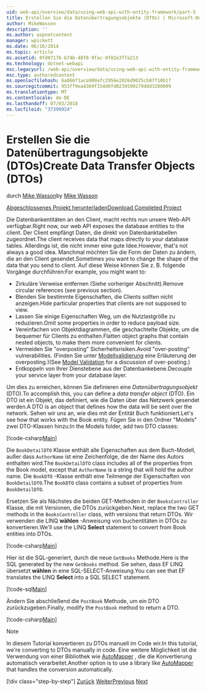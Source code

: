 ```yaml
---
uid: web-api/overview/data/using-web-api-with-entity-framework/part-5
title: Erstellen Sie die Datenübertragungsobjekte (DTOs) | Microsoft-Dokumentation
author: MikeWasson
description: ''
ms.author: aspnetcontent
manager: wpickett
ms.date: 06/16/2014
ms.topic: article
ms.assetid: 0fd07176-b74b-48f0-9fac-0f02e3ffa213
ms.technology: dotnet-webapi
msc.legacyurl: /web-api/overview/data/using-web-api-with-entity-framework/part-5
msc.type: authoredcontent
ms.openlocfilehash: 6a066f1aca909afc2956e2026d9025cb87f10b1f
ms.sourcegitcommit: 953ff9ea4369f154d6fd0239599279ddd3280009
ms.translationtype: MT
ms.contentlocale: de-DE
ms.lasthandoff: 07/03/2018
ms.locfileid: "37399924"
---
```

<a name="create-data-transfer-objects-dtos"></a><span data-ttu-id="5b3cb-102">Erstellen Sie die Datenübertragungsobjekte (DTOs)</span><span class="sxs-lookup"><span data-stu-id="5b3cb-102">Create Data Transfer Objects (DTOs)</span></span>
====================
<span data-ttu-id="5b3cb-103">durch [Mike Wasson](https://github.com/MikeWasson)</span><span class="sxs-lookup"><span data-stu-id="5b3cb-103">by [Mike Wasson](https://github.com/MikeWasson)</span></span>

[<span data-ttu-id="5b3cb-104">Abgeschlossenes Projekt herunterladen</span><span class="sxs-lookup"><span data-stu-id="5b3cb-104">Download Completed Project</span></span>](https://github.com/MikeWasson/BookService)

<span data-ttu-id="5b3cb-105">Die Datenbankentitäten an den Client, macht rechts nun unsere Web-API verfügbar.</span><span class="sxs-lookup"><span data-stu-id="5b3cb-105">Right now, our web API exposes the database entities to the client.</span></span> <span data-ttu-id="5b3cb-106">Der Client empfängt Daten, die direkt von Datenbanktabellen zugeordnet.</span><span class="sxs-lookup"><span data-stu-id="5b3cb-106">The client receives data that maps directly to your database tables.</span></span> <span data-ttu-id="5b3cb-107">Allerdings ist, die nicht immer eine gute Idee.</span><span class="sxs-lookup"><span data-stu-id="5b3cb-107">However, that's not always a good idea.</span></span> <span data-ttu-id="5b3cb-108">Manchmal möchten Sie die Form der Daten zu ändern, die an den Client gesendet.</span><span class="sxs-lookup"><span data-stu-id="5b3cb-108">Sometimes you want to change the shape of the data that you send to client.</span></span> <span data-ttu-id="5b3cb-109">Auf diese Weise können Sie z. B. folgende Vorgänge durchführen:</span><span class="sxs-lookup"><span data-stu-id="5b3cb-109">For example, you might want to:</span></span>

- <span data-ttu-id="5b3cb-110">Zirkuläre Verweise entfernen (Siehe vorheriger Abschnitt).</span><span class="sxs-lookup"><span data-stu-id="5b3cb-110">Remove circular references (see previous section).</span></span>
- <span data-ttu-id="5b3cb-111">Blenden Sie bestimmte Eigenschaften, die Clients sollten nicht anzeigen.</span><span class="sxs-lookup"><span data-stu-id="5b3cb-111">Hide particular properties that clients are not supposed to view.</span></span>
- <span data-ttu-id="5b3cb-112">Lassen Sie einige Eigenschaften Weg, um die Nutzlastgröße zu reduzieren.</span><span class="sxs-lookup"><span data-stu-id="5b3cb-112">Omit some properties in order to reduce payload size.</span></span>
- <span data-ttu-id="5b3cb-113">Vereinfachen von Objektdiagrammen, die geschachtelte Objekte, um die bequemer für Clients zu enthalten.</span><span class="sxs-lookup"><span data-stu-id="5b3cb-113">Flatten object graphs that contain nested objects, to make them more convenient for clients.</span></span>
- <span data-ttu-id="5b3cb-114">Vermeiden Sie "overposting" Sicherheitsrisiken.</span><span class="sxs-lookup"><span data-stu-id="5b3cb-114">Avoid "over-posting" vulnerabilities.</span></span> <span data-ttu-id="5b3cb-115">(Finden Sie unter [Modellvalidierung](../../formats-and-model-binding/model-validation-in-aspnet-web-api.md) eine Erläuterung der overposting.)</span><span class="sxs-lookup"><span data-stu-id="5b3cb-115">(See [Model Validation](../../formats-and-model-binding/model-validation-in-aspnet-web-api.md) for a discussion of over-posting.)</span></span>
- <span data-ttu-id="5b3cb-116">Entkoppeln von Ihrer Dienstebene aus der Datenbankebene.</span><span class="sxs-lookup"><span data-stu-id="5b3cb-116">Decouple your service layer from your database layer.</span></span>

<span data-ttu-id="5b3cb-117">Um dies zu erreichen, können Sie definieren eine *Datenübertragungsobjekt* (DTO).</span><span class="sxs-lookup"><span data-stu-id="5b3cb-117">To accomplish this, you can define a *data transfer object* (DTO).</span></span> <span data-ttu-id="5b3cb-118">Ein DTO ist ein Objekt, das definiert, wie die Daten über das Netzwerk gesendet werden.</span><span class="sxs-lookup"><span data-stu-id="5b3cb-118">A DTO is an object that defines how the data will be sent over the network.</span></span> <span data-ttu-id="5b3cb-119">Sehen wir uns an, wie dies mit der Entität Buch funktioniert.</span><span class="sxs-lookup"><span data-stu-id="5b3cb-119">Let's see how that works with the Book entity.</span></span> <span data-ttu-id="5b3cb-120">Fügen Sie in den Ordner "Models" zwei DTO-Klassen hinzu:</span><span class="sxs-lookup"><span data-stu-id="5b3cb-120">In the Models folder, add two DTO classes:</span></span>

[!code-csharp[Main](part-5/samples/sample1.cs)]

<span data-ttu-id="5b3cb-121">Die `BookDetailDTO` Klasse enthält alle Eigenschaften aus dem Buch-Modell, außer dass `AuthorName` ist eine Zeichenfolge, die der Name des Autors enthalten wird.</span><span class="sxs-lookup"><span data-stu-id="5b3cb-121">The `BookDetailDTO` class includes all of the properties from the Book model, except that `AuthorName` is a string that will hold the author name.</span></span> <span data-ttu-id="5b3cb-122">Die `BookDTO` -Klasse enthält eine Teilmenge der Eigenschaften von `BookDetailDTO`.</span><span class="sxs-lookup"><span data-stu-id="5b3cb-122">The `BookDTO` class contains a subset of properties from `BookDetailDTO`.</span></span>

<span data-ttu-id="5b3cb-123">Ersetzen Sie als Nächstes die beiden GET-Methoden in der `BooksController` Klasse, die mit Versionen, die DTOs zurückgeben.</span><span class="sxs-lookup"><span data-stu-id="5b3cb-123">Next, replace the two GET methods in the `BooksController` class, with versions that return DTOs.</span></span> <span data-ttu-id="5b3cb-124">Wir verwenden die LINQ **wählen** -Anweisung von buchentitäten in DTOs zu konvertieren.</span><span class="sxs-lookup"><span data-stu-id="5b3cb-124">We'll use the LINQ **Select** statement to convert from Book entities into DTOs.</span></span>

[!code-csharp[Main](part-5/samples/sample2.cs)]

<span data-ttu-id="5b3cb-125">Hier ist die SQL-generiert, durch die neue `GetBooks` Methode.</span><span class="sxs-lookup"><span data-stu-id="5b3cb-125">Here is the SQL generated by the new `GetBooks` method.</span></span> <span data-ttu-id="5b3cb-126">Sie sehen, dass EF LINQ übersetzt **wählen** in eine SQL-SELECT-Anweisung.</span><span class="sxs-lookup"><span data-stu-id="5b3cb-126">You can see that EF translates the LINQ **Select** into a SQL SELECT statement.</span></span>

[!code-sql[Main](part-5/samples/sample3.sql)]

<span data-ttu-id="5b3cb-127">Ändern Sie abschließend die `PostBook` Methode, um ein DTO zurückzugeben.</span><span class="sxs-lookup"><span data-stu-id="5b3cb-127">Finally, modify the `PostBook` method to return a DTO.</span></span>

[!code-csharp[Main](part-5/samples/sample4.cs)]

> [!NOTE]
> <span data-ttu-id="5b3cb-128">In diesem Tutorial konvertieren zu DTOs manuell im Code wir.</span><span class="sxs-lookup"><span data-stu-id="5b3cb-128">In this tutorial, we're converting to DTOs manually in code.</span></span> <span data-ttu-id="5b3cb-129">Eine weitere Möglichkeit ist die Verwendung von einer Bibliothek wie [AutoMapper](http://automapper.org/) , die die Konvertierung automatisch verarbeitet.</span><span class="sxs-lookup"><span data-stu-id="5b3cb-129">Another option is to use a library like [AutoMapper](http://automapper.org/) that handles the conversion automatically.</span></span>
> 
> [!div class="step-by-step"]
> <span data-ttu-id="5b3cb-130">[Zurück](part-4.md)
> [Weiter](part-6.md)</span><span class="sxs-lookup"><span data-stu-id="5b3cb-130">[Previous](part-4.md)
[Next](part-6.md)</span></span>

